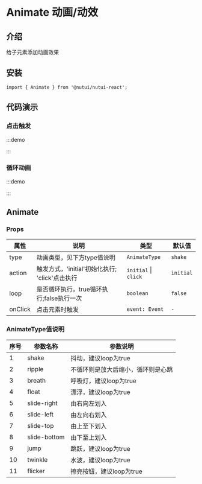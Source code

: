 # Animate 动画/动效

## 介绍

给子元素添加动画效果

## 安装

```tsx
import { Animate } from '@nutui/nutui-react';
```

## 代码演示

### 点击触发

:::demo

<CodeBlock src='h5/demo1.tsx'></CodeBlock>

:::

### 循环动画

:::demo

<CodeBlock src='h5/demo2.tsx'></CodeBlock>

:::

## Animate

### Props

| 属性 | 说明 | 类型 | 默认值 |
| --- | --- | --- | --- |
| type | 动画类型，见下方type值说明 | `AnimateType` | `shake` |
| action | 触发方式，'initial'初始化执行; 'click'点击执行 | `initial` \| `click` | `initial` |
| loop | 是否循环执行。true循环执行;false执行一次 | `boolean` | `false` |
| onClick | 点击元素时触发 | `event: Event` | `-` |

### AnimateType值说明

| 序号 | 参数名称 | 参数说明 |
| --- | --- | --- |
| 1 | shake | 抖动，建议loop为true |
| 2 | ripple | 不循环则是放大后缩小，循环则是心跳 |
| 3 | breath | 呼吸灯，建议loop为true |
| 4 | float | 漂浮，建议loop为true |
| 5 | slide-right | 由右向左划入 |
| 6 | slide-left | 由左向右划入 |
| 7 | slide-top | 由上至下划入 |
| 8 | slide-bottom | 由下至上划入 |
| 9 | jump | 跳跃，建议loop为true |
| 10 | twinkle | 水波，建议loop为true |
| 11 | flicker | 擦亮按钮，建议loop为true |